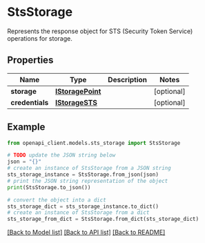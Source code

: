 # StsStorage

Represents the response object for STS (Security Token Service) operations for storage.

## Properties

Name | Type | Description | Notes
------------ | ------------- | ------------- | -------------
**storage** | [**IStoragePoint**](IStoragePoint.md) |  | [optional] 
**credentials** | [**IStorageSTS**](IStorageSTS.md) |  | [optional] 

## Example

```python
from openapi_client.models.sts_storage import StsStorage

# TODO update the JSON string below
json = "{}"
# create an instance of StsStorage from a JSON string
sts_storage_instance = StsStorage.from_json(json)
# print the JSON string representation of the object
print(StsStorage.to_json())

# convert the object into a dict
sts_storage_dict = sts_storage_instance.to_dict()
# create an instance of StsStorage from a dict
sts_storage_from_dict = StsStorage.from_dict(sts_storage_dict)
```
[[Back to Model list]](../README.md#documentation-for-models) [[Back to API list]](../README.md#documentation-for-api-endpoints) [[Back to README]](../README.md)



